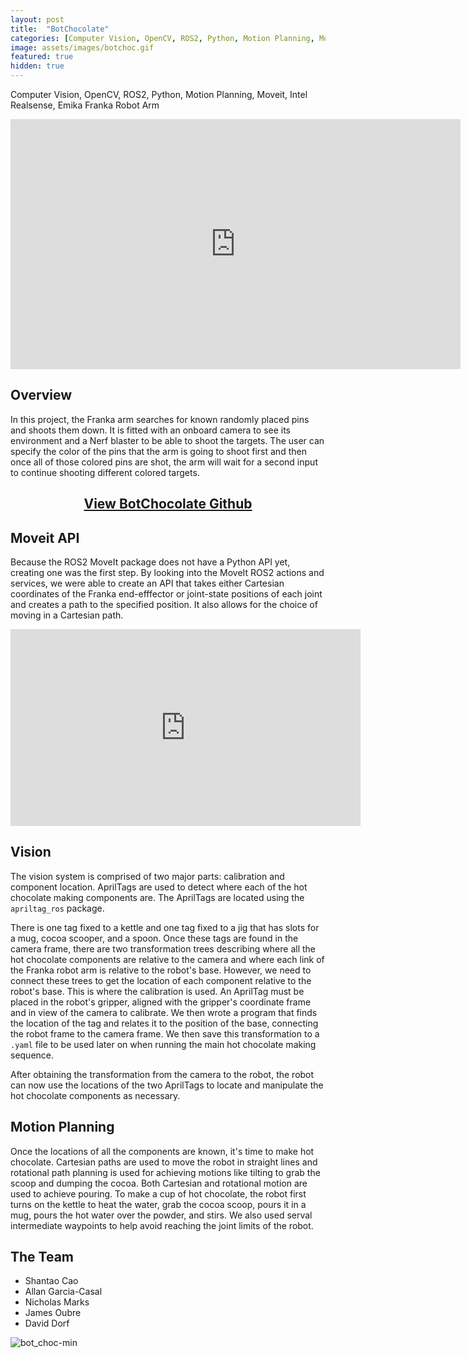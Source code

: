 ```yaml
---
layout: post
title:  "BotChocolate"
categories: [Computer Vision, OpenCV, ROS2, Python, Motion Planning, Moveit, Intel Realsense,Emika Franka Robot Arm]
image: assets/images/botchoc.gif
featured: true
hidden: true
---
```

Computer Vision, OpenCV, ROS2, Python, Motion Planning, Moveit, Intel Realsense, Emika Franka Robot Arm

<div align="center"><iframe width="720" height="400" src="https://www.youtube.com/embed/Q_aNWWe4h5M" title="YouTube video player" frameborder="0" allow="accelerometer; autoplay; clipboard-write; encrypted-media; gyroscope; picture-in-picture" allowfullscreen></iframe></div>

## Overview
In this project, the Franka arm searches for known randomly placed pins and shoots them down. It is fitted with an onboard camera to see its environment and a Nerf blaster to be able to shoot the targets. The user can specify the color of the pins that the arm is going to shoot first and then once all of those colored pins are shot, the arm will wait for a second input to continue shooting different colored targets.

<div align="center"><h2> <a href="https://github.com/oubrejames/bot_chocolate">View BotChocolate Github</a></h2></div>


## Moveit API
Because the ROS2 MoveIt package does not have a Python API yet, creating one was the first step. By 
looking into the MoveIt ROS2 actions and services, we were able to create an API that takes either 
Cartesian coordinates of the Franka end-efffector or joint-state positions of each joint and creates
a path to the specified position. It also allows for the choice of moving in a Cartesian path.

<div align="center"><iframe width="560" height="315" src="https://www.youtube.com/embed/Sed9XwHT-7c" title="YouTube video player" frameborder="0" allow="accelerometer; autoplay; clipboard-write; encrypted-media; gyroscope; picture-in-picture" allowfullscreen></iframe></div>


## Vision
The vision system is comprised of two major parts: calibration and component location. AprilTags are
used to detect where each of the hot chocolate making components are. The AprilTags are located using
the `apriltag_ros` package. 

There is one tag fixed to a kettle and one tag fixed to a jig that has slots for a mug, cocoa scooper,
and a spoon. Once these tags are found in the camera frame, there are two transformation trees 
describing where all the hot chocolate components are relative to the camera and where each link of
the Franka robot arm is relative to the robot's base. However, we need to connect these trees to 
get the location of each component relative to the robot's base. This is where the calibration is 
used. An AprilTag must be placed in the robot's gripper, aligned with the gripper's
coordinate frame and in view of the camera to calibrate. We then wrote a program that finds the location of the tag
and relates it to the position of the base, connecting the robot frame to the camera frame. We then
save this transformation to a `.yaml` file to be used later on when running the main hot chocolate
making sequence. 

After obtaining the transformation from the camera to the robot, the robot can now use the locations
of the two AprilTags to locate and manipulate the hot chocolate components as necessary.

## Motion Planning
Once the locations of all the components are known, it's time to make hot chocolate. Cartesian paths
are used to move the robot in straight lines and rotational path planning is used for achieving motions
like tilting to grab the scoop and dumping the cocoa. Both Cartesian and rotational motion are used to achieve pouring.
To make a cup of hot chocolate, the robot first turns on the kettle to heat the water, grab the cocoa scoop, 
pours it in a mug, pours the hot water over the powder, and stirs. We also used serval intermediate 
waypoints to help avoid reaching the joint limits of the robot.

## The Team
* Shantao Cao
* Allan Garcia-Casal
* Nicholas Marks
* James Oubre
* David Dorf

![bot_choc-min](https://user-images.githubusercontent.com/46512429/206768445-4503edc2-2075-48b4-baf7-e6dc7bd3ca86.png)
